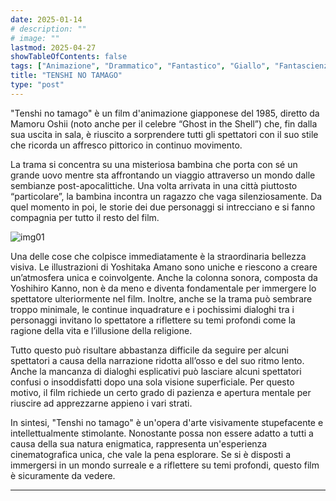 ```yaml
---
date: 2025-01-14
# description: ""
# image: ""
lastmod: 2025-04-27
showTableOfContents: false
tags: ["Animazione", "Drammatico", "Fantastico", "Giallo", "Fantascienza"]
title: "TENSHI NO TAMAGO"
type: "post"
---
```


"Tenshi no tamago" è un film d'animazione giapponese del 1985, diretto da Mamoru Oshii (noto anche per il celebre “Ghost in the Shell”) che, fin dalla sua uscita in sala, è riuscito a sorprendere tutti gli spettatori con il suo stile che ricorda un affresco pittorico in continuo movimento.

La trama si concentra su una misteriosa bambina che porta con sé un grande uovo mentre sta affrontando un viaggio attraverso un mondo dalle sembianze post-apocalittiche. Una volta arrivata in una città piuttosto “particolare”, la bambina incontra un ragazzo che vaga silenziosamente. Da quel momento in poi, le storie dei due personaggi si intrecciano e si fanno compagnia per tutto il resto del film.

![img01](/reviews/rev01/img01.jpg)

Una delle cose che colpisce immediatamente è la straordinaria bellezza visiva. Le illustrazioni di Yoshitaka Amano sono uniche e riescono a creare un’atmosfera unica e coinvolgente. Anche la colonna sonora, composta da Yoshihiro Kanno, non è da meno e diventa fondamentale per immergere lo spettatore ulteriormente nel film. Inoltre, anche se la trama può sembrare troppo minimale, le continue inquadrature e i pochissimi dialoghi tra i personaggi invitano lo spettatore a riflettere su temi profondi come la ragione della vita e l’illusione della religione.

Tutto questo può risultare abbastanza difficile da seguire per alcuni spettatori a causa della narrazione ridotta all’osso e del suo ritmo lento. Anche la mancanza di dialoghi esplicativi può lasciare alcuni spettatori confusi o insoddisfatti dopo una sola visione superficiale. Per questo motivo, il film richiede un certo grado di pazienza e apertura mentale per riuscire ad apprezzarne appieno i vari strati.

In sintesi, "Tenshi no tamago" è un'opera d'arte visivamente stupefacente e intellettualmente stimolante. Nonostante possa non essere adatto a tutti a causa della sua natura enigmatica, rappresenta un'esperienza cinematografica unica, che vale la pena esplorare. Se si è disposti a immergersi in un mondo surreale e a riflettere su temi profondi, questo film è sicuramente da vedere.

---
